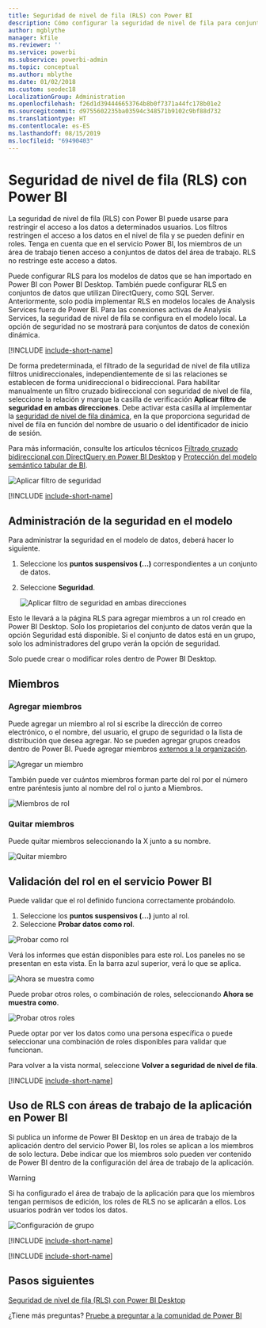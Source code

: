 ```yaml
---
title: Seguridad de nivel de fila (RLS) con Power BI
description: Cómo configurar la seguridad de nivel de fila para conjuntos de datos importados, y DirectQuery, dentro del servicio Power BI.
author: mgblythe
manager: kfile
ms.reviewer: ''
ms.service: powerbi
ms.subservice: powerbi-admin
ms.topic: conceptual
ms.author: mblythe
ms.date: 01/02/2018
ms.custom: seodec18
LocalizationGroup: Administration
ms.openlocfilehash: f26d1d394446653764b8b0f7371a44fc178b01e2
ms.sourcegitcommit: d9755602235ba03594c348571b9102c9bf88d732
ms.translationtype: HT
ms.contentlocale: es-ES
ms.lasthandoff: 08/15/2019
ms.locfileid: "69490403"
---
```

# <a name="row-level-security-rls-with-power-bi"></a>Seguridad de nivel de fila (RLS) con Power BI

La seguridad de nivel de fila (RLS) con Power BI puede usarse para restringir el acceso a los datos a determinados usuarios. Los filtros restringen el acceso a los datos en el nivel de fila y se pueden definir en roles. Tenga en cuenta que en el servicio Power BI, los miembros de un área de trabajo tienen acceso a conjuntos de datos del área de trabajo. RLS no restringe este acceso a datos.

Puede configurar RLS para los modelos de datos que se han importado en Power BI con Power BI Desktop. También puede configurar RLS en conjuntos de datos que utilizan DirectQuery, como SQL Server. Anteriormente, solo podía implementar RLS en modelos locales de Analysis Services fuera de Power BI. Para las conexiones activas de Analysis Services, la seguridad de nivel de fila se configura en el modelo local. La opción de seguridad no se mostrará para conjuntos de datos de conexión dinámica.

[!INCLUDE [include-short-name](./includes/rls-desktop-define-roles.md)]

De forma predeterminada, el filtrado de la seguridad de nivel de fila utiliza filtros unidireccionales, independientemente de si las relaciones se establecen de forma unidireccional o bidireccional. Para habilitar manualmente un filtro cruzado bidireccional con seguridad de nivel de fila, seleccione la relación y marque la casilla de verificación **Aplicar filtro de seguridad en ambas direcciones**. Debe activar esta casilla al implementar la [seguridad de nivel de fila dinámica](https://docs.microsoft.com/sql/analysis-services/tutorial-tabular-1200/supplemental-lesson-implement-dynamic-security-by-using-row-filters), en la que proporciona seguridad de nivel de fila en función del nombre de usuario o del identificador de inicio de sesión.

Para más información, consulte los artículos técnicos [Filtrado cruzado bidireccional con DirectQuery en Power BI Desktop](desktop-bidirectional-filtering.md) y [Protección del modelo semántico tabular de BI](http://download.microsoft.com/download/D/2/0/D20E1C5F-72EA-4505-9F26-FEF9550EFD44/Securing%20the%20Tabular%20BI%20Semantic%20Model.docx).

![Aplicar filtro de seguridad](media/service-admin-rls/rls-apply-security-filter.png)


[!INCLUDE [include-short-name](./includes/rls-desktop-view-as-roles.md)]

## <a name="manage-security-on-your-model"></a>Administración de la seguridad en el modelo

Para administrar la seguridad en el modelo de datos, deberá hacer lo siguiente.

1. Seleccione los **puntos suspensivos (...)** correspondientes a un conjunto de datos.
2. Seleccione **Seguridad**.
   
   ![Aplicar filtro de seguridad en ambas direcciones](media/service-admin-rls/rls-security.png)

Esto le llevará a la página RLS para agregar miembros a un rol creado en Power BI Desktop. Solo los propietarios del conjunto de datos verán que la opción Seguridad está disponible. Si el conjunto de datos está en un grupo, solo los administradores del grupo verán la opción de seguridad. 

Solo puede crear o modificar roles dentro de Power BI Desktop.

## <a name="working-with-members"></a>Miembros

### <a name="add-members"></a>Agregar miembros

Puede agregar un miembro al rol si escribe la dirección de correo electrónico, o el nombre, del usuario, el grupo de seguridad o la lista de distribución que desea agregar. No se pueden agregar grupos creados dentro de Power BI. Puede agregar miembros [externos a la organización](whitepaper-azure-b2b-power-bi.md#data-security-for-external-partners).

![Agregar un miembro](media/service-admin-rls/rls-add-member.png)

También puede ver cuántos miembros forman parte del rol por el número entre paréntesis junto al nombre del rol o junto a Miembros.

![Miembros de rol](media/service-admin-rls/rls-member-count.png)

### <a name="remove-members"></a>Quitar miembros

Puede quitar miembros seleccionando la X junto a su nombre. 

![Quitar miembro](media/service-admin-rls/rls-remove-member.png)

## <a name="validating-the-role-within-the-power-bi-service"></a>Validación del rol en el servicio Power BI

Puede validar que el rol definido funciona correctamente probándolo. 

1. Seleccione los **puntos suspensivos (...)** junto al rol.
2. Seleccione **Probar datos como rol**.

![Probar como rol](media/service-admin-rls/rls-test-role.png)

Verá los informes que están disponibles para este rol. Los paneles no se presentan en esta vista. En la barra azul superior, verá lo que se aplica.

![Ahora se muestra como <role>](media/service-admin-rls/rls-test-role2.png)

Puede probar otros roles, o combinación de roles, seleccionando **Ahora se muestra como**.

![Probar otros roles](media/service-admin-rls/rls-test-role3.png)

Puede optar por ver los datos como una persona específica o puede seleccionar una combinación de roles disponibles para validar que funcionan. 

Para volver a la vista normal, seleccione **Volver a seguridad de nivel de fila**.

[!INCLUDE [include-short-name](./includes/rls-usernames.md)]

## <a name="using-rls-with-app-workspaces-in-power-bi"></a>Uso de RLS con áreas de trabajo de la aplicación en Power BI

Si publica un informe de Power BI Desktop en un área de trabajo de la aplicación dentro del servicio Power BI, los roles se aplican a los miembros de solo lectura. Debe indicar que los miembros solo pueden ver contenido de Power BI dentro de la configuración del área de trabajo de la aplicación.

> [!WARNING]
> Si ha configurado el área de trabajo de la aplicación para que los miembros tengan permisos de edición, los roles de RLS no se aplicarán a ellos. Los usuarios podrán ver todos los datos.

![Configuración de grupo](media/service-admin-rls/rls-group-settings.png)

[!INCLUDE [include-short-name](./includes/rls-limitations.md)]

[!INCLUDE [include-short-name](./includes/rls-faq.md)]

## <a name="next-steps"></a>Pasos siguientes
[Seguridad de nivel de fila (RLS) con Power BI Desktop](desktop-rls.md)  

¿Tiene más preguntas? [Pruebe a preguntar a la comunidad de Power BI](http://community.powerbi.com/)
